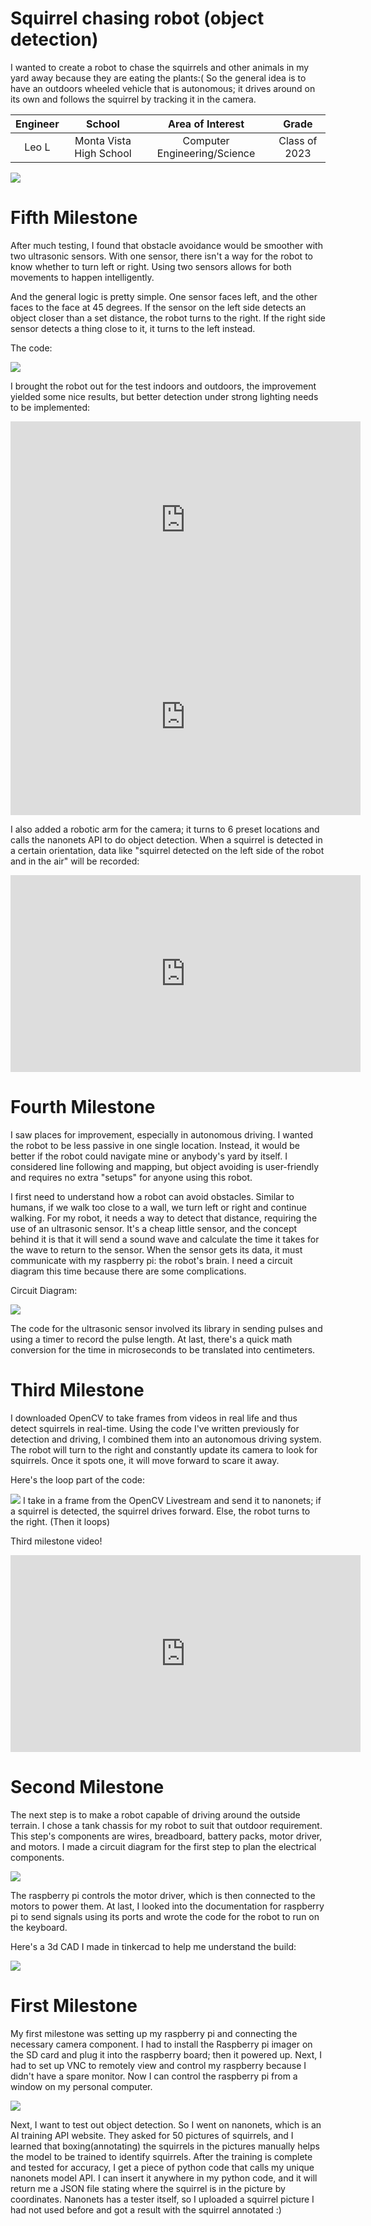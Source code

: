﻿# Squirrel chasing robot (object detection)
I wanted to create a robot to chase the squirrels and other animals in my yard away because they are eating the plants:( So the general idea is to have an outdoors wheeled vehicle that is autonomous; it drives around on its own and follows the squirrel by tracking it in the camera. 

| **Engineer** | **School** | **Area of Interest** | **Grade** |
|:--:|:--:|:--:|:--:|
| Leo L | Monta Vista High School | Computer Engineering/Science | Class of 2023

<html>
  <img src=".\Squirrel\squirrel-soldier.jpg">
</html>

# Fifth Milestone

After much testing, I found that obstacle avoidance would be smoother with two ultrasonic sensors. With one sensor, there isn't a way for the robot to know whether to turn left or right. Using two sensors allows for both movements to happen intelligently. 

And the general logic is pretty simple. One sensor faces left, and the other faces to the face at 45 degrees. If the sensor on the left side detects an object closer than a set distance, the robot turns to the right. If the right side sensor detects a thing close to it, it turns to the left instead. 

The code:
<html>
  <img src=".\Squirrel\code2.png">
</html>

I brought the robot out for the test indoors and outdoors, the improvement yielded some nice results, but better detection under strong lighting needs to be implemented:

<iframe width="560" height="315" src="https://www.youtube.com/embed/Bq1gSsVONK4" title="YouTube video player" frameborder="0" allow="accelerometer; autoplay; clipboard-write; encrypted-media; gyroscope; picture-in-picture" allowfullscreen></iframe>

<iframe width="560" height="315" src="https://www.youtube.com/embed/FaGb18Iz-pc" title="YouTube video player" frameborder="0" allow="accelerometer; autoplay; clipboard-write; encrypted-media; gyroscope; picture-in-picture" allowfullscreen></iframe>

I also added a robotic arm for the camera; it turns to 6 preset locations and calls the nanonets API to do object detection. When a squirrel is detected in a certain orientation, data like "squirrel detected on the left side of the robot and in the air" will be recorded: 
<iframe width="560" height="315" src="https://www.youtube.com/embed/Xa9hjKzuKOQ" title="YouTube video player" frameborder="0" allow="accelerometer; autoplay; clipboard-write; encrypted-media; gyroscope; picture-in-picture" allowfullscreen></iframe>


# Fourth Milestone

I saw places for improvement, especially in autonomous driving. I wanted the robot to be less passive in one single location. Instead, it would be better if the robot could navigate mine or anybody's yard by itself. I considered line following and mapping, but object avoiding is user-friendly and requires no extra "setups" for anyone using this robot. 

I first need to understand how a robot can avoid obstacles. Similar to humans, if we walk too close to a wall, we turn left or right and continue walking. For my robot, it needs a way to detect that distance, requiring the use of an ultrasonic sensor. It's a cheap little sensor, and the concept behind it is that it will send a sound wave and calculate the time it takes for the wave to return to the sensor. When the sensor gets its data, it must communicate with my raspberry pi: the robot's brain. I need a circuit diagram this time because there are some complications. 

Circuit Diagram:
<html>
  <img src=".\Squirrel\Untitled Sketch_bb.png">
</html>

The code for the ultrasonic sensor involved its library in sending pulses and using a timer to record the pulse length. At last, there's a quick math conversion for the time in microseconds to be translated into centimeters. 



# Third Milestone

I downloaded OpenCV to take frames from videos in real life and thus detect squirrels in real-time. Using the code I've written previously for detection and driving, I combined them into an autonomous driving system. The robot will turn to the right and constantly update its camera to look for squirrels. Once it spots one, it will move forward to scare it away. 

Here's the loop part of the code:
<html>
  <img src=".\Squirrel\code1.png">
</html>
I take in a frame from the OpenCV Livestream and send it to nanonets; if a squirrel is detected, the squirrel drives forward. Else, the robot turns to the right. (Then it loops)

Third milestone video!

<iframe width="560" height="315" src="https://www.youtube.com/embed/L_XB21rCPek" title="YouTube video player" frameborder="0" allow="accelerometer; autoplay; clipboard-write; encrypted-media; gyroscope; picture-in-picture" allowfullscreen></iframe>

# Second Milestone

The next step is to make a robot capable of driving around the outside terrain. I chose a tank chassis for my robot to suit that outdoor requirement. This step's components are wires, breadboard, battery packs, motor driver, and motors. I made a circuit diagram for the first step to plan the electrical components. 


<html>
  <img src=".\Squirrel\Circuit Sketch_bb.png">
</html>

The raspberry pi controls the motor driver, which is then connected to the motors to power them. At last, I looked into the documentation for raspberry pi to send signals using its ports and wrote the code for the robot to run on the keyboard.

Here's a 3d CAD I made in tinkercad to help me understand the build:
<html>
  <img src=".\Squirrel\2021-06-29 09-51-23_Trim.gif">
</html>



# First Milestone
  

My first milestone was setting up my raspberry pi and connecting the necessary camera component. I had to install the Raspberry pi imager on the SD card and plug it into the raspberry board; then it powered up. Next, I had to set up VNC to remotely view and control my raspberry because I didn't have a spare monitor. Now I can control the raspberry pi from a window on my personal computer. 

<html>
  <img src=".\Squirrel\nanonet.png">
</html>

Next, I want to test out object detection. So I went on nanonets, which is an AI training API website. They asked for 50 pictures of squirrels, and I learned that boxing(annotating) the squirrels in the pictures manually helps the model to be trained to identify squirrels. After the training is complete and tested for accuracy, I get a piece of python code that calls my unique nanonets model API. I can insert it anywhere in my python code, and it will return me a JSON file stating where the squirrel is in the picture by coordinates. Nanonets has a tester itself, so I uploaded a squirrel picture I had not used before and got a result with the squirrel annotated :) 

